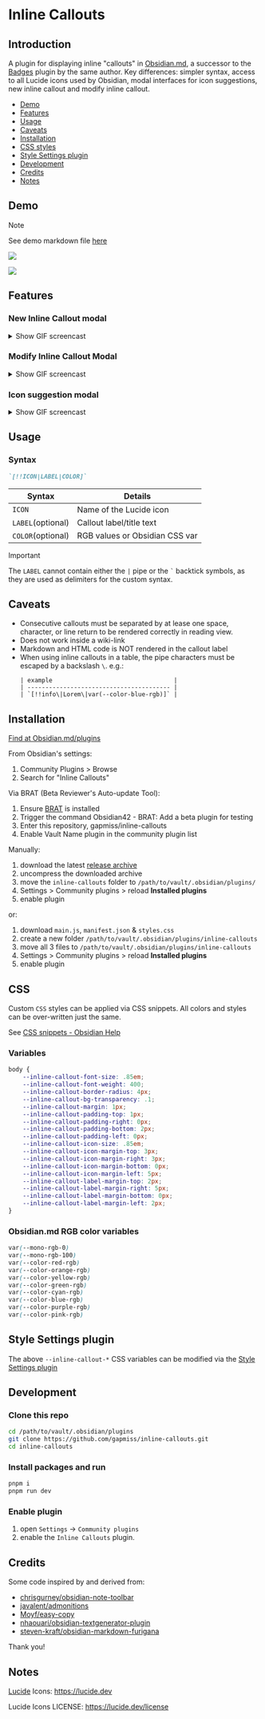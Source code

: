 # Inline Callouts

## Introduction

A plugin for displaying inline "callouts" in [Obsidian.md](https://github.com/obsidianmd), a successor to the [Badges](https://github.com/gapmiss/badges) plugin by the same author. Key differences: simpler syntax, access to all Lucide icons used by Obsidian, modal interfaces for icon suggestions, new inline callout and modify inline callout.

- [Demo](#demo)
- [Features](#features)
- [Usage](#usage)
- [Caveats](#caveats)
- [Installation](#installation)
- [CSS styles](#css)
- [Style Settings plugin](#style-settings-plugin)
- [Development](#development)
- [Credits](#credits)
- [Notes](#notes)

## Demo

> [!NOTE]
> See demo markdown file [here](./demo/example.md)

![](./screenshots/Inline-Callouts-demo-Obsidian-v1.8.9-2025-04-06-15.57.34.png)

![](./screenshots/Inline-Callouts-demo-Obsidian-v1.8.9-2025-04-06-15.57.39.png)

## Features

### New Inline Callout modal

<details style="margin-block: 1em;">
	<summary>Show GIF screencast</summary>
	<p></p>
	<p>
		<img src="https://github.com/gapmiss/inline-callouts/blob/master/screenshots/Inline-Callouts-demo-Obsidian-v1.8.9-2025-04-06-16.28.58.gif?raw=true" alt="New Inline Callout modal" />
	</p>
</details>

### Modify Inline Callout Modal

<details style="margin-block: 1em;">
	<summary>Show GIF screencast</summary>
	<p></p>
	<p>
		<img src="https://github.com/gapmiss/inline-callouts/blob/master/screenshots/Inline-Callouts-demo-Obsidian-v1.8.9-2025-04-06-16.32.11.gif?raw=true" alt="Modify Inline Callout modal" />
	</p>
</details>

### Icon suggestion modal

<details style="margin-block: 1em;">
	<summary>Show GIF screencast</summary>
	<p></p>
	<p>
		<img src="https://github.com/gapmiss/inline-callouts/blob/master/screenshots/Inline-Callouts-demo-Obsidian-v1.8.9-2025-04-06-16.40.29.gif?raw=true" alt="Icon suggestion modal" />
	</p>
</details>

## Usage

### Syntax

```markdown
`[!!ICON|LABEL|COLOR]`
```

| Syntax            | Details                        |
| ----------------- | ------------------------------ |
| `ICON`            | Name of the Lucide icon        |
| `LABEL`(optional) | Callout label/title text       |
| `COLOR`(optional) | RGB values or Obsidian CSS var |


> [!IMPORTANT]
> The `LABEL` cannot contain either the `|` pipe or the <code>`</code> backtick symbols, as they are used as delimiters for the custom syntax.

## Caveats

- Consecutive callouts must be separated by at lease one space, character, or line return to be rendered correctly in reading view.
- Does not work inside a wiki-link
- Markdown and HTML code is NOT rendered in the callout label
- When using inline callouts in a table, the pipe characters must be escaped by a backslash `\`. e.g.:
	```
	| example                                  |
	| ---------------------------------------- |
	| `[!!info\|Lorem\|var(--color-blue-rgb)]` |
	```

## Installation

[Find at Obsidian.md/plugins](https://obsidian.md/plugins?search=inline-callouts)

From Obsidian's settings:

1. Community Plugins > Browse
2. Search for "Inline Callouts"

Via BRAT (Beta Reviewer's Auto-update Tool):

1. Ensure [BRAT](https://github.com/TfTHacker/obsidian42-brat) is installed
2. Trigger the command Obsidian42 - BRAT: Add a beta plugin for testing
3. Enter this repository, gapmiss/inline-callouts
4. Enable Vault Name plugin in the community plugin list


Manually:

1. download the latest [release archive](https://github.com/gapmiss/inline-callouts/releases/download/0.1.0/inline-callouts-v0.1.0.zip)
2. uncompress the downloaded archive
3. move the `inline-callouts` folder to `/path/to/vault/.obsidian/plugins/` 
4.  Settings > Community plugins > reload **Installed plugins**
5.  enable plugin

or:

1.  download `main.js`, `manifest.json` & `styles.css`
2.  create a new folder `/path/to/vault/.obsidian/plugins/inline-callouts`
3.  move all 3 files to `/path/to/vault/.obsidian/plugins/inline-callouts`
4.  Settings > Community plugins > reload **Installed plugins**
5.  enable plugin


## CSS

Custom `CSS` styles can be applied via CSS snippets. All colors and styles can be over-written just the same.

See [CSS snippets - Obsidian Help](https://help.obsidian.md/Extending+Obsidian/CSS+snippets)

### Variables

```css
body {
    --inline-callout-font-size: .85em;
    --inline-callout-font-weight: 400;
    --inline-callout-border-radius: 4px;
    --inline-callout-bg-transparency: .1;
    --inline-callout-margin: 1px;
    --inline-callout-padding-top: 1px;
    --inline-callout-padding-right: 0px;
    --inline-callout-padding-bottom: 2px;
    --inline-callout-padding-left: 0px;
    --inline-callout-icon-size: .85em;
    --inline-callout-icon-margin-top: 3px;
    --inline-callout-icon-margin-right: 3px;
    --inline-callout-icon-margin-bottom: 0px;
    --inline-callout-icon-margin-left: 5px;
    --inline-callout-label-margin-top: 2px;
    --inline-callout-label-margin-right: 5px;
    --inline-callout-label-margin-bottom: 0px;
    --inline-callout-label-margin-left: 2px;
}
```

### Obsidian.md RGB color variables

```css
var(--mono-rgb-0)
var(--mono-rgb-100)
var(--color-red-rgb)
var(--color-orange-rgb)
var(--color-yellow-rgb)
var(--color-green-rgb)
var(--color-cyan-rgb)
var(--color-blue-rgb)
var(--color-purple-rgb)
var(--color-pink-rgb)
```

## Style Settings plugin

The above `--inline-callout-*` CSS variables can be modified via the [Style Settings plugin](https://github.com/mgmeyers/obsidian-style-settings)

## Development

### Clone this repo

```bash
cd /path/to/vault/.obsidian/plugins
git clone https://github.com/gapmiss/inline-callouts.git
cd inline-callouts
```

### Install packages and run

```bash
pnpm i
pnpm run dev
```

### Enable plugin

1.  open `Settings` → `Community plugins`
2.  enable the `Inline Callouts` plugin.

## Credits

Some code inspired by and derived from:

- [chrisgurney/obsidian-note-toolbar](https://github.com/chrisgurney/obsidian-note-toolbar/)
- [javalent/admonitions](https://github.com/javalent/admonitions/)
- [Moyf/easy-copy](https://github.com/Moyf/easy-copy/)
- [nhaouari/obsidian-textgenerator-plugin](https://github.com/nhaouari/obsidian-textgenerator-plugin/)
- [steven-kraft/obsidian-markdown-furigana](https://github.com/steven-kraft/obsidian-markdown-furigana)

Thank you!

## Notes

[Lucide](https://github.com/lucide-icons/lucide) Icons: https://lucide.dev

Lucide Icons LICENSE: https://lucide.dev/license

